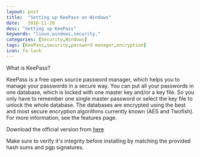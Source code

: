 ```yaml
---
layout: post
title:  "Setting up KeePass on Windows"
date:   2016-11-20
desc: "Setting up KeePass"
keywords: "linux,windows,security,"
categories: [Security,Windows]
tags: [KeePass,security,password manager,encryption]
icon: fa-lock
---
```


What is KeePass?

KeePass is a free open source password manager, which helps you to manage your passwords in a secure way. You can put all your passwords in one database, which is locked with one master key and/or a key file. So you only have to remember one single master password or select the key file to unlock the whole database. The databases are encrypted using the best and most secure encryption algorithms currently known (AES and Twofish). For more information, see the features page.

Download the official version from [here](http://keepass.info/download.html)

Make sure to verify it's integrity before installing by matching the provided hash sums and pgp signatures.
